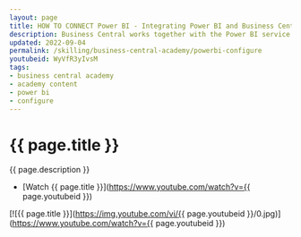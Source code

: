 ```yaml
---
layout: page
title: HOW TO CONNECT Power BI - Integrating Power BI and Business Central
description: Business Central works together with the Power BI service. Once the service is connected, users can take advantage of the rich visualization capabilities for data analysis. This video guies pre-sales engineers on how to quickly connect the service and begin adding reports from Business Central data. 
updated: 2022-09-04
permalink: /skilling/business-central-academy/powerbi-configure
youtubeid: WyVfR3yIvsM
tags: 
- business central academy
- academy content
- power bi
- configure
---
```


# {{ page.title }}

{{ page.description }}

* [Watch {{ page.title }}](https://www.youtube.com/watch?v={{ page.youtubeid }})

[![{{ page.title }}](https://img.youtube.com/vi/{{ page.youtubeid }}/0.jpg)](https://www.youtube.com/watch?v={{ page.youtubeid }})
